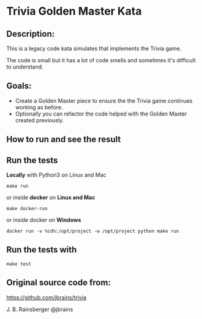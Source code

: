 # Trivia Golden Master Kata

## Description:
This is a legacy code kata simulates that implements the Trivia game.

The code is small but it has a lot of code smells and sometimes it's difficult to understand.
 
## Goals:
- Create a Golden Master piece to ensure the the Trivia game continues working as before.
- Optionally you can refactor the code helped with the Golden Master created previously.


## How to run and see the result
## Run the tests

**Locally** with Python3 on Linux and Mac

    make run

or inside **docker** on **Linux and Mac**

    make docker-run

or inside docker on **Windows**

    docker run -v %cd%:/opt/project -w /opt/project python make run
    

## Run the tests with

    make test

## Original source code from:
https://github.com/jbrains/trivia

J. B. Rainsberger @jbrains


